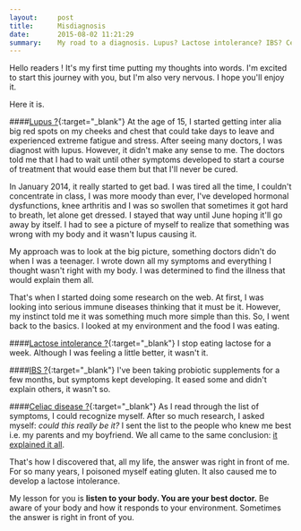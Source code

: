 ```yaml
---
layout:     post
title:      Misdiagnosis 
date:       2015-08-02 11:21:29
summary:    My road to a diagnosis. Lupus? Lactose intolerance? IBS? Celiac Disease!  Listen to your body. You are your best doctor. Be aware of your body and how it responds to your environment.
---
```


Hello readers ! It's my first time putting my thoughts into words. I'm excited to start this journey with you, but I'm also very nervous. I hope you'll enjoy it. 

Here it is. 

####[Lupus ?](https://en.wikipedia.org/wiki/Systemic_lupus_erythematosus){:target="_blank"}
At the age of 15, I started getting inter alia big red spots on my cheeks and chest that could take days to leave and experienced extreme fatigue and stress. After seeing many doctors, I was diagnost with lupus. However, it didn't make any sense to me. The doctors told me that I had to wait until other symptoms developed to start a course of treatment that would ease them but that I'll never be cured.

In January 2014, it really started to get bad. I was tired all the time, I couldn't concentrate in class, I was more moody than ever, I've developed hormonal dysfunctions, knee arthritis and I was so swollen that sometimes it got hard to breath, let alone get dressed. I stayed that way until June hoping it'll go away by itself. I had to see a picture of myself to realize that something was wrong with my body and it wasn't lupus causing it. 

My approach was to look at the big picture, something doctors didn't do when I was a teenager. I wrote down all my symptoms and everything I thought wasn't right with my body. I was determined to find the illness that would explain them all. 

That's when I started doing some research on the web. At first, I was looking into serious immune diseases thinking that it must be it. However, my instinct told me it was something much more simple than this. 
So, I went back to the basics. I looked at my environment and the food I was eating. 

####[Lactose intolerance ?](https://en.wikipedia.org/wiki/Lactose_intolerance){:target="_blank"}
I stop eating lactose for a week. Although I was feeling a little better, it wasn't it. 


####[IBS ?](https://en.wikipedia.org/wiki/Irritable_bowel_syndrome){:target="_blank"}
I've been taking probiotic supplements for a few months, but symptoms kept developing. It eased some and didn't explain others, it wasn't so. 


####[Celiac disease ?](https://en.wikipedia.org/wiki/Coeliac_disease){:target="_blank"}
As I read through the list of symptoms, I could recognize myself. After so much research, I asked myself: *could this really be it?* I sent the list to the people who knew me best i.e. my parents and my boyfriend. We all came to the same conclusion: <ins>it explained it all</ins>. 

That's how I discovered that, all my life, the answer was right in front of me. For so many years, I poisoned myself eating gluten. It also caused me to develop a lactose intolerance. 

My lesson for you is **listen to your body. You are your best doctor.** Be aware of your body and how it responds to your environment. Sometimes the answer is right in front of you.